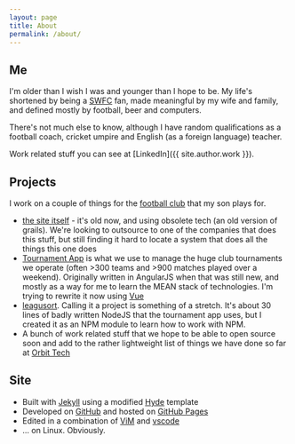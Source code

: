 ```yaml
---
layout: page
title: About
permalink: /about/
---
```


## Me

I'm older than I wish I was and younger than I hope to be. My life's shortened by being a [SWFC](https://www.swfc.co.uk) fan, made meaningful by my wife and family, and defined mostly by football, beer and computers. 

There's not much else to know, although I have random qualifications as a football coach, cricket umpire and English (as a foreign language) teacher.

Work related stuff you can see at [LinkedIn]({{ site.author.work }}).


## Projects

I work on a couple of things for the [football club](https://www.stbgfc.co.uk) that 
my son plays for.

* [the site itself](https://github.com/STBGFC/footy) - it's old now, and using obsolete tech (an old version of grails). We're looking to outsource to one of the companies that does this stuff, but still finding it hard to locate a system that does all the things this one does  
* [Tournament App](https://github.com/STBGFC/tournament-app) is what we use to manage the huge club tournaments we operate (often >300 teams and >900 matches played over a weekend). Originally written in AngularJS when that was still new, and mostly as a way for me to learn the MEAN stack of technologies. I'm trying to rewrite it now using [Vue](https://vuejs.org)
* [leagusort](https://github.com/davison/leaguesort). Calling it a project is something of a stretch. It's about 30 lines of badly written NodeJS that the tournament app uses, but I created it as an NPM module to learn how to work with NPM.
* A bunch of work related stuff that we hope to be able to open source soon and add to the rather lightweight list of things we have done so far at [Orbit Tech](https://github.com/orbit-tech)


## Site

* Built with [Jekyll](http://jekyllrb.com) using a modified [Hyde](https://github.com/poole/hyde) template
* Developed on [GitHub](https://github.com/davison/davison.github.io) and hosted on [GitHub Pages](https://pages.github.com)
* Edited in a combination of [ViM](https://www.vim.org/) and [vscode](https://code.visualstudio.com/)
* ... on Linux. Obviously.

